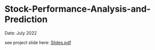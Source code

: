 # Stock-Performance-Analysis-and-Prediction
Date: July 2022

see project slide here: [Slides.pdf](https://github.com/user-attachments/files/19063112/Slides.pdf)
